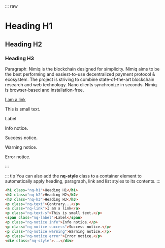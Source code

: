 <script>
import "/assets/css/css-framework.css"
</script>

::: raw
<div class="typography nq-style mb-32">
  <h1 class="nq-h1">Heading H1</h1>
  <h2 class="nq-h2">Heading H2</h2>
  <h3 class="nq-h3">Heading H3</h3>

  <p class="nq-text !text-16 dark:text-white/70">Paragraph: Nimiq is the blockchain designed for simplicity. Nimiq aims to be the best performing and easiest-to-use decentralized payment protocol & ecosystem. The project is striving to combine state-of-the-art blockchain research and web technology. Nano clients synchronize in seconds. Nimiq is browser-based and installation-free.</p>

  <a class="nq-link" href="#">I am a link</a>

  <p class="nq-text-s dark:text-white/70">This is small text.</p>

  <span class="nq-label dark:text-white/60">Label</span>

  <p class="nq-notice info">Info notice.</p>
  <p class="nq-notice success">Success notice.</p>
  <p class="nq-notice warning">Warning notice.</p>
  <p class="nq-notice error">Error notice.</p>

</div>
:::

::: tip
You can also add the **nq-style** class to a container element to automatically apply heading, paragraph, link and list styles to its contents.
:::

```html
<h1 class="nq-h1">Heading H1</h1>
<h2 class="nq-h2">Heading H2</h2>
<h3 class="nq-h3">Heading H3</h3>
<p class="nq-text">Contrary...</p>
<a class="nq-link">I am a link</a>
<p class="nq-text-s">This is small text.</p>
<span class="nq-label">Label</span>
<p class="nq-notice info">Info notice.</p>
<p class="nq-notice success">Success notice.</p>
<p class="nq-notice warning">Warning notice.</p>
<p class="nq-notice error">Error notice.</p>
<div class="nq-style">...</div>
```
